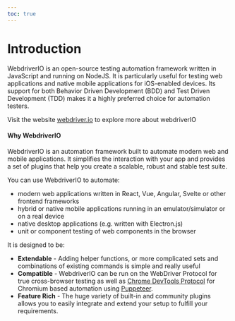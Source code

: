 ```yaml
---
toc: true
---
```


# Introduction
WebdriverIO is an open-source testing automation framework written in JavaScript and running on NodeJS. It is particularly useful for testing web applications and native mobile applications for iOS-enabled devices. Its support for both Behavior Driven Development (BDD) and Test Driven Development (TDD) makes it a highly preferred choice for automation testers.
 

Visit the website [webdriver.io](https://webdriver.io/) to explore more about webdriverIO


#### Why WebdriverIO

WebdriverIO is an automation framework built to automate modern web and mobile applications. It simplifies the interaction with your app and provides a set of plugins that help you create a scalable, robust and stable test suite.

You can use WebdriverIO to automate:

- modern web applications written in React, Vue, Angular, Svelte or other frontend frameworks
- hybrid or native mobile applications running in an emulator/simulator or on a real device
- native desktop applications (e.g. written with Electron.js)
- unit or component testing of web components in the browser

It is designed to be:

- **Extendable** - Adding helper functions, or more complicated sets and combinations of existing commands is simple and really useful
- **Compatible** - WebdriverIO can be run on the WebDriver Protocol for true cross-browser testing as well as [Chrome DevTools Protocol](https://chromedevtools.github.io/devtools-protocol/) for Chromium based automation using [Puppeteer](https://pptr.dev/).
- **Feature Rich** - The huge variety of built-in and community plugins allows you to easily integrate and extend your setup to fulfill your requirements.